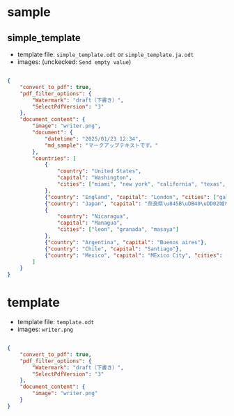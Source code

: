 # sample


## simple_template

- template file: `simple_template.odt` or `simple_template.ja.odt`
- images: (unckecked: `Send empty value`)

```json

{
    "convert_to_pdf": true,
    "pdf_filter_options": {
        "Watermark": "draft（下書き）",
        "SelectPdfVersion": "3"
    },
    "document_content": {
        "image": "writer.png",
        "document": {
            "datetime": "2025/01/23 12:34",
            "md_sample": "マークアップテキストです。"
        },
        "countries": [
            {
                "country": "United States",
                "capital": "Washington",
                "cities": ["miami", "new york", "california", "texas", "atlanta"]
            },
            {"country": "England", "capital": "London", "cities": ["gales"]},
            {"country": "Japan", "capital": "奈良県\u845B\uDB40\uDD02城市", "cities": ["hiroshima", "nagazaki"]},
            {
                "country": "Nicaragua",
                "capital": "Managua",
                "cities": ["leon", "granada", "masaya"]
            },
            {"country": "Argentina", "capital": "Buenos aires"},
            {"country": "Chile", "capital": "Santiago"},
            {"country": "Mexico", "capital": "MExico City", "cities": ["puebla", "cancun"]}
        ]
    }
}

```

# template

- template file: `template.odt`
- images: `writer.png`

```json

{
    "convert_to_pdf": true,
    "pdf_filter_options": {
        "Watermark": "draft（下書き）",
        "SelectPdfVersion": "3"
    },
    "document_content": {
        "image": "writer.png"
    }
}

```